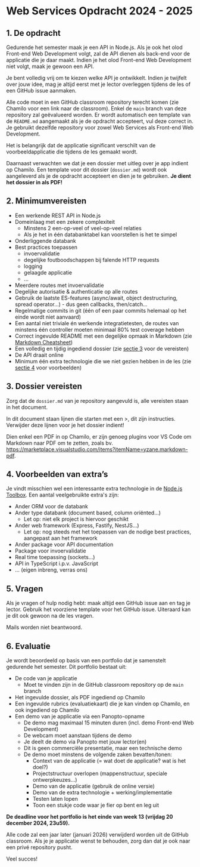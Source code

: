 # Web Services Opdracht 2024 - 2025

## 1. De opdracht

Gedurende het semester maak je een API in Node.js. Als je ook het olod Front-end Web Development volgt, zal de API dienen als back-end voor de applicatie die je daar maakt. Indien je het olod Front-end Web Development niet volgt, maak je gewoon een API.

Je bent volledig vrij om te kiezen welke API je ontwikkelt. Indien je twijfelt over jouw idee, mag je altijd eerst met je lector overleggen tijdens de les of een GitHub issue aanmaken.

Alle code moet in een GitHub classroom repository terecht komen (zie Chamilo voor een link naar de classroom). Enkel de `main` branch van deze repository zal geëvalueerd worden. Er wordt automatisch een template van de `README.md` aangemaakt als je de opdracht accepteert, vul deze correct in. Je gebruikt dezelfde repository voor zowel Web Services als Front-end Web Development.

Het is belangrijk dat de applicatie significant verschilt van de voorbeeldapplicatie die tijdens de les gemaakt wordt.

Daarnaast verwachten we dat je een dossier met uitleg over je app indient op Chamilo. Een template voor dit dossier (`dossier.md`) wordt ook aangeleverd als je de opdracht accepteert en dien je te gebruiken. **Je dient het dossier in als PDF!**

## 2. Minimumvereisten

- Een werkende REST API in Node.js
- Domeinlaag met een zekere complexiteit
  - Minstens 2 een-op-veel of veel-op-veel relaties
  - Als je het in één databanktabel kan voorstellen is het te simpel
- Onderliggende databank
- Best practices toepassen
  - invoervalidatie
  - degelijke foutboodschappen bij falende HTTP requests
  - logging
  - gelaagde applicatie
  - ...
- Meerdere routes met invoervalidatie
- Degelijke autorisatie & authenticatie op alle routes
- Gebruik de laatste ES-features (async/await, object destructuring, spread operator...) - dus geen callbacks, then/catch...
- Regelmatige commits in git (één of een paar commits helemaal op het einde wordt niet aanvaard)
- Een aantal niet triviale én werkende integratietesten, de routes van minstens één controller moeten minimaal 80% test coverage hebben
- Correct ingevulde README met een degelijke opmaak in Markdown (zie [Markdown Cheatsheet](https://github.com/adam-p/markdown-here/wiki/Markdown-Cheatsheet))
- Een volledig en tijdig ingediend dossier (zie [sectie 3](#3-dossier-vereisten) voor de vereisten)
- De API draait online
- Minimum één extra technologie die we niet gezien hebben in de les (zie [sectie 4](#4-voorbeelden-van-extras) voor voorbeelden)

## 3. Dossier vereisten

Zorg dat de `dossier.md` van je repository aangevuld is, alle vereisten staan in het document.

In dit document staan lijnen die starten met een >, dit zijn instructies. Verwijder deze lijnen voor je het dossier indient!

Dien enkel een PDF in op Chamilo, er zijn genoeg plugins voor VS Code om Markdown naar PDF om te zetten, zoals bv. <https://marketplace.visualstudio.com/items?itemName=yzane.markdown-pdf>.

## 4. Voorbeelden van extra’s

Je vindt misschien wel een interessante extra technologie in de [Node.js Toolbox](https://nodejstoolbox.com/). Een aantal veelgebruikte extra's zijn:

- Ander ORM voor de databank
- Ander type databank (document based, column oriënted…)
  - Let op: niet elk project is hiervoor geschikt
- Ander web framework (Express, Fastify, NestJS...)
  - Let op: nog steeds met het toepassen van de nodige best practices, aangepast aan het framework
- Ander package voor API documentation
- Package voor invoervalidatie
- Real time toepassing (sockets...)
- API in TypeScript i.p.v. JavaScript
- ... (eigen inbreng, verras ons)

## 5. Vragen

Als je vragen of hulp nodig hebt: maak altijd een GitHub issue aan en tag je lector. Gebruik het voorziene template voor het GitHub issue. Uiteraard kan je dit ook gewoon na de les vragen.

Mails worden niet beantwoord.

## 6. Evaluatie

Je wordt beoordeeld op basis van een portfolio dat je samenstelt gedurende het semester. Dit portfolio bestaat uit:

- De code van je applicatie
  - Moet te vinden zijn in de GitHub classroom repository op de `main` branch
- Het ingevulde dossier, als PDF ingediend op Chamilo
- Een ingevulde rubrics (evaluatiekaart) die je kan vinden op Chamilo, en ook ingediend op Chamilo
- Een demo van je applicatie via een Panopto-opname
  - De demo mag maximaal 15 minuten duren (incl. demo Front-end Web Development)
  - De webcam moet aanstaan tijdens de demo
  - Je deelt de demo via Panopto met jouw lector(en)
  - Dit is geen commerciële presentatie, maar een technische demo
  - De demo moet minstens de volgende zaken bevatten/tonen:
    - Context van de applicatie (= wat doet de applicatie? wat is het doel?)
    - Projectstructuur overlopen (mappenstructuur, speciale ontwerpkeuzes...)
    - Demo van de applicatie (gebruik de online versie)
    - Demo van de extra technologie + werking/implementatie
    - Testen laten lopen
    - Toon een stukje code waar je fier op bent en leg uit

**De deadline voor het portfolio is het einde van week 13 (vrijdag 20 december 2024, 23u59).**

Alle code zal een jaar later (januari 2026) verwijderd worden uit de GitHub classroom. Als je je applicatie wenst te behouden, zorg dan dat je ook naar een privé repository pusht.

Veel succes!
